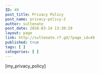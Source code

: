 ```yaml
---
ID: 49
post_title: Privacy Policy
post_name: privacy-policy-2
author: sultenate
post_date: 2018-03-14 13:30:29
layout: page
link: http://sultenate.rf.gd/?page_id=49
published: true
tags: [ ]
categories: [ ]
---
```

[my_privacy_policy]